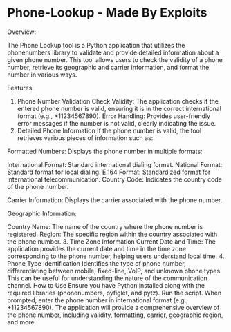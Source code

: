 # Phone-Lookup - Made By Exploits

Overview:

The Phone Lookup tool is a Python application that utilizes the phonenumbers library to validate and provide detailed information about a given phone number. This tool allows users to check the validity of a phone number, retrieve its geographic and carrier information, and format the number in various ways.

Features:

1. Phone Number Validation
Check Validity: The application checks if the entered phone number is valid, ensuring it is in the correct international format (e.g., +11234567890).
Error Handling: Provides user-friendly error messages if the number is not valid, clearly indicating the issue.
2. Detailed Phone Information
If the phone number is valid, the tool retrieves various pieces of information such as:

Formatted Numbers: Displays the phone number in multiple formats:

International Format: Standard international dialing format.
National Format: Standard format for local dialing.
E.164 Format: Standardized format for international telecommunication.
Country Code: Indicates the country code of the phone number.

Carrier Information: Displays the carrier associated with the phone number.

Geographic Information:

Country Name: The name of the country where the phone number is registered.
Region: The specific region within the country associated with the phone number.
3. Time Zone Information
Current Date and Time: The application provides the current date and time in the time zone corresponding to the phone number, helping users understand local time.
4. Phone Type Identification
Identifies the type of phone number, differentiating between mobile, fixed-line, VoIP, and unknown phone types. This can be useful for understanding the nature of the communication channel.
How to Use
Ensure you have Python installed along with the required libraries (phonenumbers, pyfiglet, and pytz).
Run the script.
When prompted, enter the phone number in international format (e.g., +11234567890).
The application will provide a comprehensive overview of the phone number, including validity, formatting, carrier, geographic region, and more.
